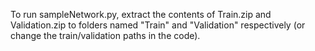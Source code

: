 To run sampleNetwork.py, extract the contents of Train.zip and Validation.zip to folders named "Train" and "Validation" respectively (or change the train/validation paths in the code).